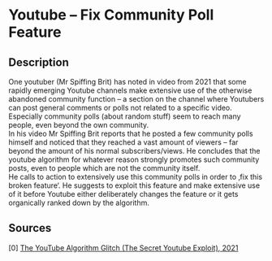 # Youtube – Fix Community Poll Feature

## Description

One youtuber (Mr Spiffing Brit) has noted in video from 2021 that some rapidly emerging Youtube channels make extensive use of the otherwise abandoned community function – a section on the channel where Youtubers can post general comments or polls not related to a specific video. Especially community polls (about random stuff) seem to reach many people, even beyond the own community.   
In his video Mr Spiffing Brit reports that he posted a few community polls himself and noticed that they reached a vast amount of viewers – far beyond the amount of his normal subscribers/views. He concludes that the youtube algorithm for whatever reason strongly promotes such community posts, even to people which are not the community itself.   
He calls to action to extensively use this community polls in order to ‚fix this broken feature‘. He suggests to exploit this feature and make extensive use of it before Youtube either deliberately changes the feature or it gets organically ranked down by the algorithm.  

## Sources

[0] [The YouTube Algorithm Glitch (The Secret Youtube Exploit), 2021](https://youtu.be/Ej0Kijd4_4Q)  

